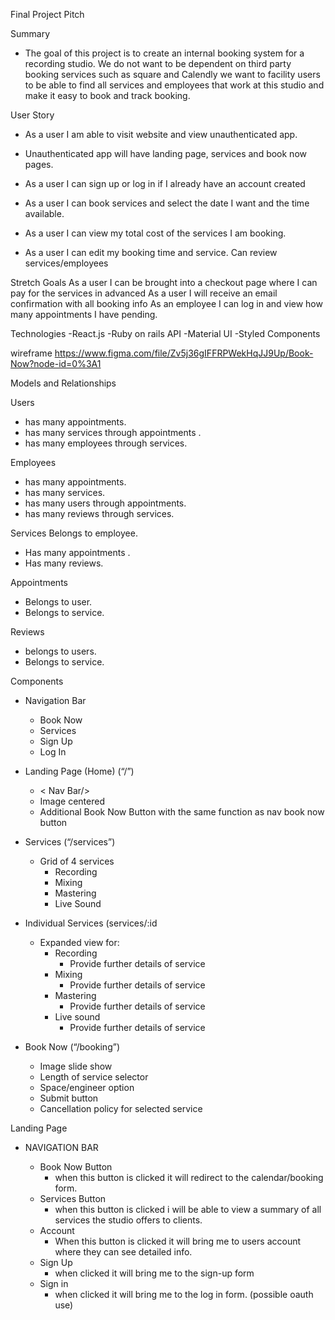 Final Project Pitch

Summary
- The goal of this project is to create an internal booking system for a recording studio. We do not want to be dependent on third party booking services such as square and Calendly
we want to facility users to be able to find all services and employees that work at this studio and make it easy to book and track booking.
 
User Story

- As a user I am able to visit website and view unauthenticated app.
- Unauthenticated app will have landing page, services and book now pages.

- As a user I can sign up or log in if I already have an account created
- As a user I can book services and select the date I want and the time available.
- As a user I can view my total cost of the services I am booking.
- As a user I can edit my booking time and service.
Can review services/employees
 
Stretch Goals
As a user I can be brought into a checkout page where I can pay for the services in advanced
As a user I will receive an email confirmation with all booking info
As an employee I can log in and view how many appointments I have pending. 



Technologies
-React.js
-Ruby on rails API
-Material UI
-Styled Components
	

wireframe 
https://www.figma.com/file/Zv5j36gIFFRPWekHqJJ9Up/Book-Now?node-id=0%3A1

Models and Relationships

Users

- has many appointments.
- has many services through appointments .
- has many employees through services.

Employees
- has many appointments.
- has many services.
- has many users through appointments.
- has many reviews through services.

Services
Belongs to employee.
- Has many appointments .
- Has many reviews.

Appointments
- Belongs to user.
- Belongs to service.

Reviews
- belongs to users.
- Belongs to service.

Components
- Navigation Bar
  - Book Now
  - Services
  - Sign Up
  - Log In
- Landing Page (Home) (“/”)
	-  < Nav Bar/>
	- Image centered
	- Additional Book Now Button with the same function as nav book now button
- Services (“/services”)
	- Grid of 4 services
		- Recording
		- Mixing
		- Mastering
		- Live Sound

- Individual Services (services/:id
	- Expanded view for:
		- Recording
			- Provide further details of service
		- Mixing
			- Provide further details of service
		- Mastering
			- Provide further details of service
		- Live sound
			- Provide further details of service
- Book Now (“/booking”)
	- Image slide show
	- Length of service selector
	- Space/engineer option
	- Submit button
	- Cancellation policy for selected service

Landing Page

- NAVIGATION BAR

	- Book Now Button
		- when this button is clicked it will redirect to the calendar/booking form.
	- Services Button
		- when this button is clicked i will be able to view a summary of all services the studio offers to clients.
	- Account
		- When this button is clicked it will bring me to users account where they can see detailed info.
	- Sign Up
		- when clicked it will bring me to the sign-up form
	- Sign in
		- when clicked it will bring me to the log in form. (possible oauth use)




